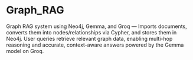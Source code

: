 # Graph_RAG
Graph RAG system using Neo4j, Gemma, and Groq — Imports documents, converts them into nodes/relationships via Cypher, and stores them in Neo4j. User queries retrieve relevant graph data, enabling multi-hop reasoning and accurate, context-aware answers powered by the Gemma model on Groq.

